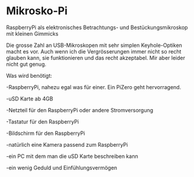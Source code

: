 # Mikrosko-Pi
RaspberryPi als elektronisches Betrachtungs- und Bestückungsmikroskop mit kleinen Gimmicks 

Die grosse Zahl an USB-Mikroskopen mit sehr simplen Keyhole-Optiken macht es vor. Auch wenn ich die Vergrösserungen immer nicht so recht glauben kann, sie funktionieren und das recht akzeptabel. Mir aber leider nicht gut genug.

Was wird benötigt:

-RaspberryPi, nahezu egal was für einer. Ein PiZero geht hervorragend. 

-uSD Karte ab 4GB

-Netzteil für den RaspberryPi oder andere Stromversorgung

-Tastatur für den RaspberryPi

-Bildschirm für den RaspberryPi

-natürlich eine Kamera passend zum RaspberryPi

-ein PC mit dem man die uSD Karte beschreiben kann

-ein wenig Geduld und Einfühlungsvermögen

